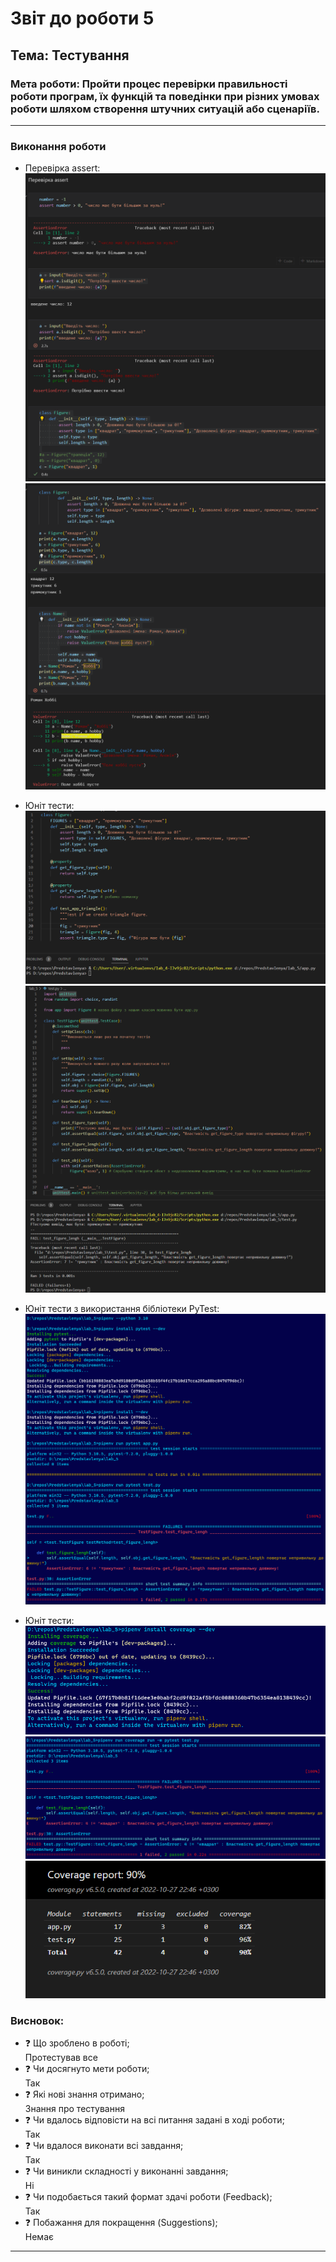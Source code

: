 # Звіт до роботи 5
## Тема: Тестування
### Мета роботи: Пройти процес перевірки правильності роботи програм, їх функцій та поведінки при різних умовах роботи шляхом створення штучних ситуацій або сценаріїв.
---
### Виконання роботи
- Перевірка assert:
        ![alt text](https://raw.githubusercontent.com/R-Melnychuk/Predstavlenya/main/screenshots/lab5_1.png "Результат виконання завдання")
        ![alt text](https://raw.githubusercontent.com/R-Melnychuk/Predstavlenya/main/screenshots/lab5_2.png "Результат виконання завдання")

- Юніт тести:
        ![alt text](https://raw.githubusercontent.com/R-Melnychuk/Predstavlenya/main/screenshots/lab5_3.png "Результат виконання завдання")
        ![alt text](https://raw.githubusercontent.com/R-Melnychuk/Predstavlenya/main/screenshots/lab5_4.png "Результат виконання завдання")

- Юніт тести з використання бібліотеки PyTest:
        ![alt text](https://raw.githubusercontent.com/R-Melnychuk/Predstavlenya/main/screenshots/lab5_5.png "Результат виконання завдання")

- Юніт тести:
        ![alt text](https://raw.githubusercontent.com/R-Melnychuk/Predstavlenya/main/screenshots/lab5_6.png "Результат виконання завдання")
        ![alt text](https://raw.githubusercontent.com/R-Melnychuk/Predstavlenya/main/screenshots/lab5_7.png "Результат виконання завдання")
        ![alt text](https://raw.githubusercontent.com/R-Melnychuk/Predstavlenya/main/screenshots/lab5_8.png "Результат виконання завдання")

### Висновок: 
- :question: Що зроблено в роботі;  
Протестував все
- :question: Чи досягнуто мети роботи;  
Так
- :question: Які нові знання отримано;  
Знання про тестування
- :question: Чи вдалось відповісти на всі питання задані в ході роботи;  
Так
- :question: Чи вдалося виконати всі завдання;  
Так
- :question: Чи виникли складності у виконанні завдання;  
Ні
- :question: Чи подобається такий формат здачі роботи (Feedback);  
Так
- :question: Побажання для покращення (Suggestions);  
Немає
---